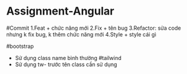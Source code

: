# Assignment-Angular
#Commit
1.Feat + chức năng mới
2.Fix + tên bug 
3.Refactor: sửa code nhưng k fix bug, k thêm chức năng mới
4.Style + style cái gì

#bootstrap 
- Sử dụng class name bình thường
#tailwind
- Sử dụng tw- trước tên class cần sử dụng
